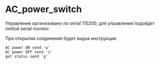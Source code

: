 # AC_power_switch
Управление организовано по serial 115200, для управления подойдет любой serial monitor.

При открытии соединения будет видна инструкция: 
```
AC power ON send 'w'
AC power OFF send 's'
get status send 'g'
```
